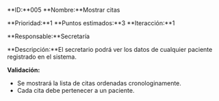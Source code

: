 **ID:**005  **Nombre:**Mostrar citas

**Prioridad:**1 **Puntos estimados:**3 **Iteracción:**1

**Responsable:**Secretaría

**Descripción:**El secretario podrá ver los datos de cualquier paciente registrado en el sistema.

**Validación:**
+  Se mostrará la lista de citas ordenadas cronologinamente.
+  Cada cita debe pertenecer a un paciente.
